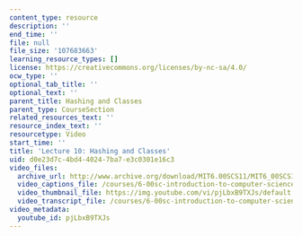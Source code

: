 ```yaml
---
content_type: resource
description: ''
end_time: ''
file: null
file_size: '107683663'
learning_resource_types: []
license: https://creativecommons.org/licenses/by-nc-sa/4.0/
ocw_type: ''
optional_tab_title: ''
optional_text: ''
parent_title: Hashing and Classes
parent_type: CourseSection
related_resources_text: ''
resource_index_text: ''
resourcetype: Video
start_time: ''
title: 'Lecture 10: Hashing and Classes'
uid: d0e23d7c-4bd4-4024-7ba7-e3c0301e16c3
video_files:
  archive_url: http://www.archive.org/download/MIT6.00SCS11/MIT6_00SCS11_lec10_300k.mp4
  video_captions_file: /courses/6-00sc-introduction-to-computer-science-and-programming-spring-2011/be07603b9f4053a2861f9b760c25a99c_pjLbxB9TXJs.vtt
  video_thumbnail_file: https://img.youtube.com/vi/pjLbxB9TXJs/default.jpg
  video_transcript_file: /courses/6-00sc-introduction-to-computer-science-and-programming-spring-2011/c9d8b4dfb3c51c7cf179f8f8af0e97e3_pjLbxB9TXJs.pdf
video_metadata:
  youtube_id: pjLbxB9TXJs
---
```

